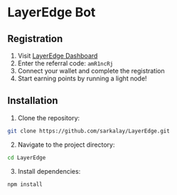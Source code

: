 # LayerEdge Bot

## Registration

1. Visit [LayerEdge Dashboard](https://dashboard.layeredge.io)
2. Enter the referral code: `amR1ncRj`
3. Connect your wallet and complete the registration
4. Start earning points by running a light node!

## Installation

1. Clone the repository:

```bash
git clone https://github.com/sarkalay/LayerEdge.git
```

2. Navigate to the project directory:

```bash
cd LayerEdge
```

3. Install dependencies:

```bash
npm install
